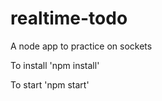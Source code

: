 # realtime-todo
A node app to practice on sockets

To install 
'npm install'

To start 
'npm start'

